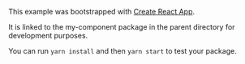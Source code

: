 This example was bootstrapped with [Create React App](https://github.com/facebook/create-react-app).

It is linked to the my-component package in the parent directory for development purposes.

You can run `yarn install` and then `yarn start` to test your package.
